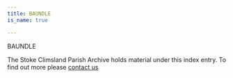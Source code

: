 ```yaml
---
title: BAUNDLE
is_name: true

---
```


BAUNDLE


The Stoke Climsland Parish Archive holds material under this index entry. To find out more please [contact us](/contact/)
